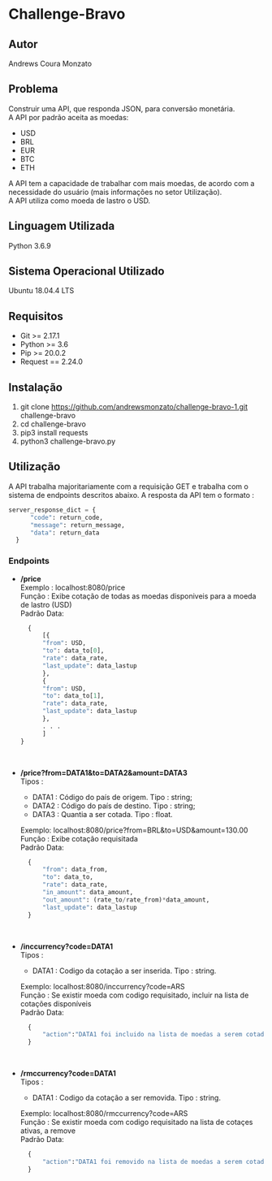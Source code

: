 # Challenge-Bravo

## Autor
Andrews Coura Monzato

## Problema
Construir uma API, que responda JSON, para conversão monetária.  
A API por padrão aceita as moedas:  
  - USD
  - BRL
  - EUR
  - BTC
  - ETH<br/>  

A API tem a capacidade de trabalhar com mais moedas, de acordo com a necessidade do usuário (mais informações no setor Utilização).  
A API utiliza como moeda de lastro o USD.  

## Linguagem Utilizada
Python 3.6.9

## Sistema Operacional Utilizado
Ubuntu 18.04.4 LTS

## Requisitos
 * Git >= 2.17.1
 * Python >= 3.6
 * Pip >= 20.0.2
 * Request == 2.24.0

## Instalação
1. git clone https://github.com/andrewsmonzato/challenge-bravo-1.git challenge-bravo
1. cd challenge-bravo
1. pip3 install requests
1. python3 challenge-bravo.py

## Utilização
A API trabalha majoritariamente com a requisição GET e trabalha com o sistema de endpoints descritos abaixo.
A resposta da API tem o formato :
```python
server_response_dict = {
      "code": return_code,
      "message": return_message,
      "data": return_data
  }
```
### Endpoints
- **/price** <br/>
  Exemplo : localhost:8080/price <br/>
  Função : Exibe cotação de todas as moedas disponiveis para a moeda de lastro (USD) <br/>
  Padrão Data:
  ```python
    {
        [{
        "from": USD,
        "to": data_to[0],
        "rate": data_rate,
        "last_update": data_lastup
        },
        {
        "from": USD,
        "to": data_to[1],
        "rate": data_rate,
        "last_update": data_lastup
        },
        . . .
        ]
  }
  ```  
  <br/>
  
- **/price?from=DATA1&to=DATA2&amount=DATA3** <br/>
  Tipos :
  * DATA1 : Código do país de origem. Tipo : string;
  * DATA2 : Código do país de destino. Tipo : string;
  * DATA3 : Quantia a ser cotada. Tipo : float. <br/>  

  Exemplo: localhost:8080/price?from=BRL&to=USD&amount=130.00 <br/>
  Função : Exibe cotação requisitada <br/>
  Padrão Data:
  ```python
    {
        "from": data_from,
        "to": data_to,
        "rate": data_rate,
        "in_amount": data_amount,
        "out_amount": (rate_to/rate_from)*data_amount,
        "last_update": data_lastup
    }  
<br/>  

- **/inccurrency?code=DATA1** <br/>
    Tipos :
    * DATA1 : Codigo da cotação a ser inserida. Tipo : string. <br/>  
    
    Exemplo: localhost:8080/inccurrency?code=ARS <br/>
    Função : Se existir moeda com codigo requisitado, incluir na lista de cotações disponíveis <br/>
    Padrão Data:
    ```python
      {
          "action":"DATA1 foi incluido na lista de moedas a serem cotadas"
      }  
<br/>   

- **/rmccurrency?code=DATA1** <br/>
    Tipos :
    * DATA1 : Codigo da cotação a ser removida. Tipo : string. <br/>  
    
    Exemplo: localhost:8080/rmccurrency?code=ARS <br/>
    Função : Se existir moeda com codigo requisitado na lista de cotaçes ativas, a remove <br/>
    Padrão Data:
    ```python
      {
          "action":"DATA1 foi removido na lista de moedas a serem cotadas"
      }  
    


